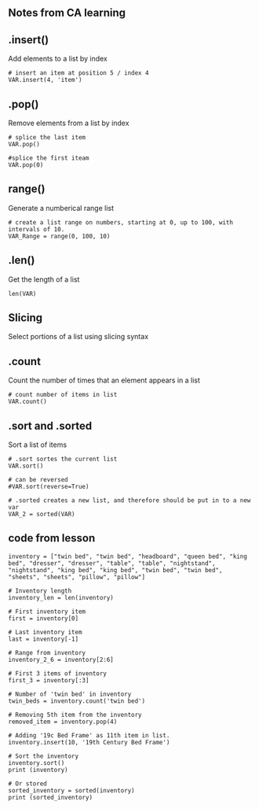 ## Notes from CA learning


## .insert()
Add elements to a list by index

```terminal
# insert an item at position 5 / index 4
VAR.insert(4, 'item')
```

## .pop()
Remove elements from a list by index

```terminal
# splice the last item
VAR.pop()

#splice the first iteam
VAR.pop(0)
```

## range()
Generate a numberical range list

```terminal
# create a list range on numbers, starting at 0, up to 100, with intervals of 10.
VAR_Range = range(0, 100, 10)
```

## .len()
Get the length of a list

```terminal
len(VAR)
```

## Slicing
Select portions of a list using slicing syntax

## .count
Count the number of times that an element appears in a list 

```terminal
# count number of items in list
VAR.count()
```

## .sort and .sorted
Sort a list of items

```terminal
# .sort sortes the current list
VAR.sort()

# can be reversed
#VAR.sort(reverse=True)

# .sorted creates a new list, and therefore should be put in to a new var
VAR_2 = sorted(VAR)
```

## code from lesson
```terminal
inventory = ["twin bed", "twin bed", "headboard", "queen bed", "king bed", "dresser", "dresser", "table", "table", "nightstand", "nightstand", "king bed", "king bed", "twin bed", "twin bed", "sheets", "sheets", "pillow", "pillow"]

# Inventory length
inventory_len = len(inventory)

# First inventory item
first = inventory[0]

# Last inventory item
last = inventory[-1]

# Range from inventory
inventory_2_6 = inventory[2:6]

# First 3 items of inventory
first_3 = inventory[:3]

# Number of 'twin bed' in inventory
twin_beds = inventory.count('twin bed')

# Removing 5th item from the inventory
removed_item = inventory.pop(4)

# Adding '19c Bed Frame' as 11th item in list. 
inventory.insert(10, '19th Century Bed Frame')

# Sort the inventory
inventory.sort()
print (inventory)

# Or stored 
sorted_inventory = sorted(inventory)
print (sorted_inventory)
```